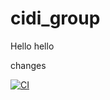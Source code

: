 # cidi_group

Hello hello

changes

[![CI](https://github.com/kirpister/cidi_group/actions/workflows/blank.yml/badge.svg)](https://github.com/kirpister/cidi_group/actions/workflows/blank.yml)
